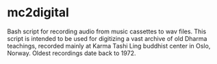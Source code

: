mc2digital
==========

Bash script for recording audio from music cassettes to wav files.
This script is intended to be used for digitizing a vast archive of old Dharma teachings, recorded mainly at Karma Tashi Ling buddhist center in Oslo, Norway. Oldest recordings date back to 1972.
